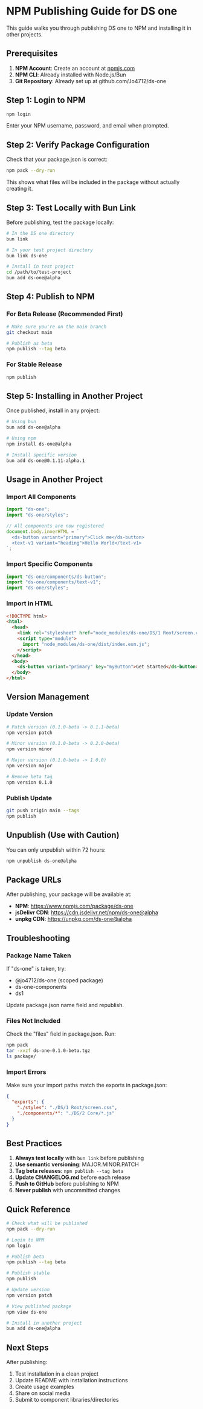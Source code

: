 # NPM Publishing Guide for DS one

This guide walks you through publishing DS one to NPM and installing it in other projects.

## Prerequisites

1. **NPM Account**: Create an account at [npmjs.com](https://www.npmjs.com)
2. **NPM CLI**: Already installed with Node.js/Bun
3. **Git Repository**: Already set up at github.com/Jo4712/ds-one

## Step 1: Login to NPM

```bash
npm login
```

Enter your NPM username, password, and email when prompted.

## Step 2: Verify Package Configuration

Check that your package.json is correct:

```bash
npm pack --dry-run
```

This shows what files will be included in the package without actually creating it.

## Step 3: Test Locally with Bun Link

Before publishing, test the package locally:

```bash
# In the DS one directory
bun link

# In your test project directory
bun link ds-one

# Install in test project
cd /path/to/test-project
bun add ds-one@alpha
```

## Step 4: Publish to NPM

### For Beta Release (Recommended First)

```bash
# Make sure you're on the main branch
git checkout main

# Publish as beta
npm publish --tag beta
```

### For Stable Release

```bash
npm publish
```

## Step 5: Installing in Another Project

Once published, install in any project:

```bash
# Using bun
bun add ds-one@alpha

# Using npm
npm install ds-one@alpha

# Install specific version
bun add ds-one@0.1.11-alpha.1
```

## Usage in Another Project

### Import All Components

```javascript
import "ds-one";
import "ds-one/styles";

// All components are now registered
document.body.innerHTML = `
  <ds-button variant="primary">Click me</ds-button>
  <text-v1 variant="heading">Hello World</text-v1>
`;
```

### Import Specific Components

```javascript
import "ds-one/components/ds-button";
import "ds-one/components/text-v1";
import "ds-one/styles";
```

### Import in HTML

```html
<!DOCTYPE html>
<html>
  <head>
    <link rel="stylesheet" href="node_modules/ds-one/DS/1 Root/screen.css" />
    <script type="module">
      import "node_modules/ds-one/dist/index.esm.js";
    </script>
  </head>
  <body>
    <ds-button variant="primary" key="myButton">Get Started</ds-button>
  </body>
</html>
```

## Version Management

### Update Version

```bash
# Patch version (0.1.0-beta -> 0.1.1-beta)
npm version patch

# Minor version (0.1.0-beta -> 0.2.0-beta)
npm version minor

# Major version (0.1.0-beta -> 1.0.0)
npm version major

# Remove beta tag
npm version 0.1.0
```

### Publish Update

```bash
git push origin main --tags
npm publish
```

## Unpublish (Use with Caution)

You can only unpublish within 72 hours:

```bash
npm unpublish ds-one@alpha
```

## Package URLs

After publishing, your package will be available at:

- **NPM**: https://www.npmjs.com/package/ds-one
- **jsDelivr CDN**: https://cdn.jsdelivr.net/npm/ds-one@alpha
- **unpkg CDN**: https://unpkg.com/ds-one@alpha

## Troubleshooting

### Package Name Taken

If "ds-one" is taken, try:

- @jo4712/ds-one (scoped package)
- ds-one-components
- ds1

Update package.json name field and republish.

### Files Not Included

Check the "files" field in package.json. Run:

```bash
npm pack
tar -xvzf ds-one-0.1.0-beta.tgz
ls package/
```

### Import Errors

Make sure your import paths match the exports in package.json:

```json
{
  "exports": {
    "./styles": "./DS/1 Root/screen.css",
    "./components/*": "./DS/2 Core/*.js"
  }
}
```

## Best Practices

1. **Always test locally** with `bun link` before publishing
2. **Use semantic versioning**: MAJOR.MINOR.PATCH
3. **Tag beta releases**: `npm publish --tag beta`
4. **Update CHANGELOG.md** before each release
5. **Push to GitHub** before publishing to NPM
6. **Never publish** with uncommitted changes

## Quick Reference

```bash
# Check what will be published
npm pack --dry-run

# Login to NPM
npm login

# Publish beta
npm publish --tag beta

# Publish stable
npm publish

# Update version
npm version patch

# View published package
npm view ds-one

# Install in another project
bun add ds-one@alpha
```

## Next Steps

After publishing:

1. Test installation in a clean project
2. Update README with installation instructions
3. Create usage examples
4. Share on social media
5. Submit to component libraries/directories
